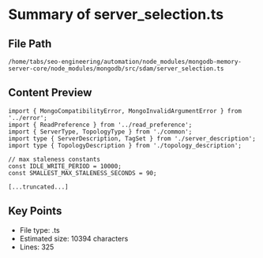 # Summary of server_selection.ts
  
## File Path
`/home/tabs/seo-engineering/automation/node_modules/mongodb-memory-server-core/node_modules/mongodb/src/sdam/server_selection.ts`

## Content Preview
```
import { MongoCompatibilityError, MongoInvalidArgumentError } from '../error';
import { ReadPreference } from '../read_preference';
import { ServerType, TopologyType } from './common';
import type { ServerDescription, TagSet } from './server_description';
import type { TopologyDescription } from './topology_description';

// max staleness constants
const IDLE_WRITE_PERIOD = 10000;
const SMALLEST_MAX_STALENESS_SECONDS = 90;

[...truncated...]
```

## Key Points
- File type: .ts
- Estimated size: 10394 characters
- Lines: 325
